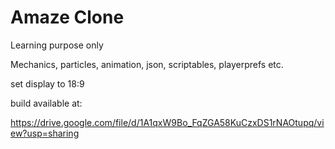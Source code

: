 # Amaze Clone
Learning purpose only

Mechanics, particles, animation, json, scriptables, playerprefs etc.

set display to 18:9

build available at:

https://drive.google.com/file/d/1A1qxW9Bo_FqZGA58KuCzxDS1rNAOtupq/view?usp=sharing

